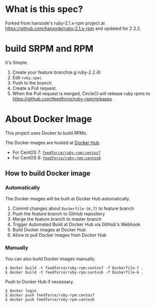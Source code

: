 # What is this spec?

Forked from hansode's ruby-2.1.x-rpm project at https://github.com/hansode/ruby-2.1.x-rpm and updated for 2.2.2.

# build SRPM and RPM

It's Simple.

1. Create your feature branch(e.g ruby-2.2.4)
2. Edit `ruby.spec`
3. Push to the branch.
4. Create a Pull request.
5. When the Pull request is merged, CircleCI will release ruby rpms to https://github.com/feedforce/ruby-rpm/releases .

# About Docker Image

This project uses Docker to build RPMs.

The Docker images are hosted at [Docker Hub](https://hub.docker.com/).

- For CentOS 7: [`feedforce/ruby-rpm:centos7`](https://hub.docker.com/r/feedforce/ruby-rpm/)
- For CentOS 6: [`feedforce/ruby-rpm:centos6`](https://hub.docker.com/r/feedforce/ruby-rpm/)

## How to build Docker image

### Automatically

The Docker images will be built at Docker Hub automatically.

1. Commit changes about `Dockerfile-{6,7}` to feature branch
1. Push the feature branch to GitHub repository
1. Merge the feature branch to master branch
1. Trigger Automated Build at Docker Hub via GitHub's Webhook
1. Build Docker images at Docker Hub
1. Allow to pull Docker images from Docker Hub

### Manually

You can also build Docker images manually.

```
$ docker build -t feedforce/ruby-rpm:centos7 -f Dockerfile-7 .
$ docker build -t feedforce/ruby-rpm:centos6 -f Dockerfile-6 .
```

Push to Docker Hub if necessary.

```
$ docker login
$ docker push feedforce/ruby-rpm:centos7
$ docker push feedforce/ruby-rpm:centos6
```
